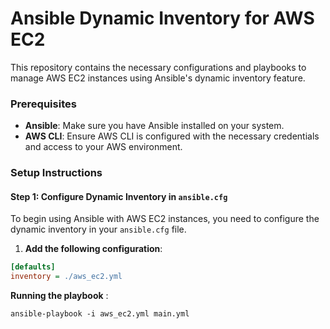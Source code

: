 # Ansible Dynamic Inventory for AWS EC2

This repository contains the necessary configurations and playbooks to manage AWS EC2 instances using Ansible's dynamic inventory feature.

### Prerequisites

- **Ansible**: Make sure you have Ansible installed on your system.
- **AWS CLI**: Ensure AWS CLI is configured with the necessary credentials and access to your AWS environment.

### Setup Instructions

#### Step 1: Configure Dynamic Inventory in `ansible.cfg`

To begin using Ansible with AWS EC2 instances, you need to configure the dynamic inventory in your `ansible.cfg` file.

1. **Add the following configuration**:

```ini
[defaults]
inventory = ./aws_ec2.yml

``` 
**Running the playbook** :

```
ansible-playbook -i aws_ec2.yml main.yml

```
